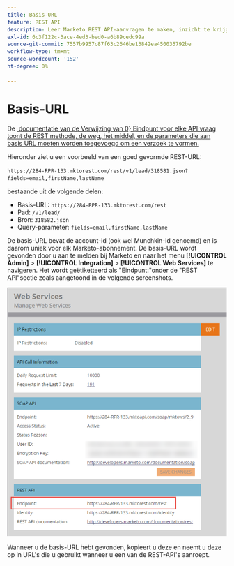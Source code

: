 ```yaml
---
title: Basis-URL
feature: REST API
description: Leer Marketo REST API-aanvragen te maken, inzicht te krijgen in de bronnen en parameters van het basis-URL-pad en uw unieke basis-URL te vinden.
exl-id: 6c3f122c-3ace-4ed3-bed0-a6b89cedc99a
source-git-commit: 7557b9957c87f63c2646be13842ea450035792be
workflow-type: tm+mt
source-wordcount: '152'
ht-degree: 0%

---
```


# Basis-URL

De [&#x200B; documentatie van de Verwijzing van 0&rbrace; Eindpunt voor elke API vraag toont de REST methode, de weg, het middel, en de parameters die aan basis URL moeten worden toegevoegd om een verzoek te vormen.](endpoint-reference.md)

Hieronder ziet u een voorbeeld van een goed gevormde REST-URL:

`https://284-RPR-133.mktorest.com/rest/v1/lead/318581.json?fields=email,firstName,lastName`

bestaande uit de volgende delen:

- Basis-URL: `https://284-RPR-133.mktorest.com/rest`
- Pad: `/v1/lead/`
- Bron: `318582.json`
- Query-parameter: `fields=email,firstName,lastName`

De basis-URL bevat de account-id (ook wel Munchkin-id genoemd) en is daarom uniek voor elk Marketo-abonnement. De basis-URL wordt gevonden door u aan te melden bij Marketo en naar het menu **[!UICONTROL Admin]** > **[!UICONTROL Integration]** > **[!UICONTROL Web Services]** te navigeren. Het wordt geëtiketteerd als &quot;Eindpunt:&quot;onder de &quot;REST API&quot;sectie zoals aangetoond in de volgende screenshots.

![&#x200B; Eindpunt van URL van de Basis van de Diensten van het Web &#x200B;](assets/rest-api-base-url-web-services.png)

Wanneer u de basis-URL hebt gevonden, kopieert u deze en neemt u deze op in URL&#39;s die u gebruikt wanneer u een van de REST-API&#39;s aanroept.

